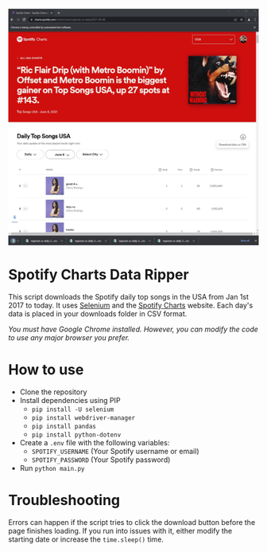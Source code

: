 ![Demo of the script running](screencast.gif)

# Spotify Charts Data Ripper

This script downloads the Spotify daily top songs in the USA from Jan 1st 2017 to today. It uses [Selenium](https://www.selenium.dev/) and the [Spotify Charts](https://charts.spotify.com/) website. Each day's data is placed in your downloads folder in CSV format.

_You must have Google Chrome installed. However, you can modify the code to use any major browser you prefer._

# How to use

- Clone the repository
- Install dependencies using PIP
  - `pip install -U selenium`
  - `pip install webdriver-manager`
  - `pip install pandas`
  - `pip install python-dotenv`
- Create a `.env` file with the following variables:
  - `SPOTIFY_USERNAME` (Your Spotify username or email)
  - `SPOTIFY_PASSWORD` (Your Spotify password)
- Run `python main.py`

# Troubleshooting

Errors can happen if the script tries to click the download button before the page finishes loading. If you run into issues with it, either modify the starting date or increase the `time.sleep()` time.
